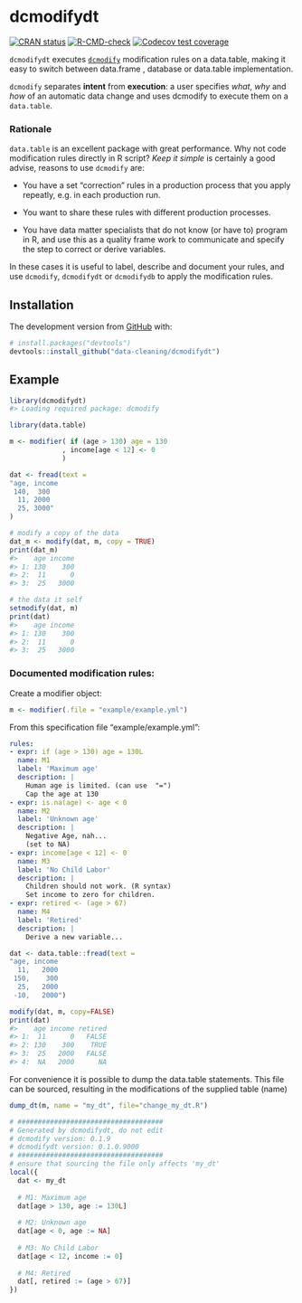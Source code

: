 
<!-- README.md is generated from README.Rmd. Please edit that file -->

# dcmodifydt

<!-- badges: start -->

[![CRAN
status](https://www.r-pkg.org/badges/version/dcmodifydt)](https://CRAN.R-project.org/package=dcmodifydt)
[![R-CMD-check](https://github.com/data-cleaning/dcmodifydt/workflows/R-CMD-check/badge.svg)](https://github.com/data-cleaning/dcmodifydt/actions)
[![Codecov test
coverage](https://codecov.io/gh/data-cleaning/dcmodifydt/branch/main/graph/badge.svg)](https://codecov.io/gh/data-cleaning/dcmodifydt?branch=main)
<!-- badges: end -->

`dcmodifydt` executes
[`dcmodify`](https://CRAN.R-project.org/package=dcmodify) modification
rules on a data.table, making it easy to switch between data.frame ,
database or data.table implementation.

`dcmodify` separates **intent** from **execution**: a user specifies
*what*, *why* and *how* of an automatic data change and uses dcmodify to
execute them on a `data.table`.

### Rationale

`data.table` is an excellent package with great performance. Why not
code modification rules directly in R script? *Keep it simple* is
certainly a good advise, reasons to use `dcmodify` are:

-   You have a set “correction” rules in a production process that you
    apply repeatly, e.g. in each production run.

-   You want to share these rules with different production processes.

-   You have data matter specialists that do not know (or have to)
    program in R, and use this as a quality frame work to communicate
    and specify the step to correct or derive variables.

In these cases it is useful to label, describe and document your rules,
and use `dcmodify`, `dcmodifydt` or `dcmodifydb` to apply the
modification rules.

## Installation

The development version from [GitHub](https://github.com/) with:

``` r
# install.packages("devtools")
devtools::install_github("data-cleaning/dcmodifydt")
```

## Example

``` r
library(dcmodifydt)
#> Loading required package: dcmodify
```

``` r
library(data.table)

m <- modifier( if (age > 130) age = 130
             , income[age < 12] <- 0
             )

dat <- fread(text =
"age, income
 140,  300
  11, 2000
  25, 3000"
)

# modify a copy of the data
dat_m <- modify(dat, m, copy = TRUE)
print(dat_m)
#>    age income
#> 1: 130    300
#> 2:  11      0
#> 3:  25   3000

# the data it self
setmodify(dat, m)
print(dat)
#>    age income
#> 1: 130    300
#> 2:  11      0
#> 3:  25   3000
```

### Documented modification rules:

Create a modifier object:

``` r
m <- modifier(.file = "example/example.yml")
```

From this specification file “example/example.yml”:

``` yml
rules:
- expr: if (age > 130) age = 130L
  name: M1
  label: 'Maximum age'
  description: |
    Human age is limited. (can use  "=")
    Cap the age at 130
- expr: is.na(age) <- age < 0
  name: M2
  label: 'Unknown age'
  description: |
    Negative Age, nah...
    (set to NA)
- expr: income[age < 12] <- 0
  name: M3
  label: 'No Child Labor'
  description: |
    Children should not work. (R syntax)
    Set income to zero for children.
- expr: retired <- (age > 67)
  name: M4
  label: 'Retired'
  description: |
    Derive a new variable...
```

``` r
dat <- data.table::fread(text = 
"age, income
  11,   2000
 150,    300
  25,   2000
 -10,   2000")

modify(dat, m, copy=FALSE)
print(dat)
#>    age income retired
#> 1:  11      0   FALSE
#> 2: 130    300    TRUE
#> 3:  25   2000   FALSE
#> 4:  NA   2000      NA
```

For convenience it is possible to dump the data.table statements. This
file can be sourced, resulting in the modifications of the supplied
table (name)

``` r
dump_dt(m, name = "my_dt", file="change_my_dt.R")
```

``` r
# ####################################
# Generated by dcmodifydt, do not edit
# dcmodify version: 0.1.9
# dcmodifydt version: 0.1.0.9000
# ####################################
# ensure that sourcing the file only affects 'my_dt'
local({
  dat <- my_dt
  
  # M1: Maximum age
  dat[age > 130, age := 130L]
  
  # M2: Unknown age
  dat[age < 0, age := NA]
  
  # M3: No Child Labor
  dat[age < 12, income := 0]
  
  # M4: Retired
  dat[, retired := (age > 67)]
})
```
